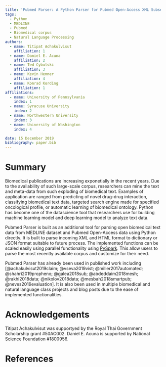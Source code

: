 ```yaml
---
title: 'Pubmed Parser: A Python Parser for Pubmed Open-Access XML Subset and MEDLINE XML Dataset'
tags:
  - Python
  - MEDLINE
  - Pubmed
  - Biomedical corpus
  - Natural Language Processing
authors:
  - name: Titipat Achakulvisut
    affiliation: 1
  - name: Daniel E. Acuna
    affiliation: 2
  - name: Ted Cybulski
    affiliation: 3
  - name: Kevin Henner
    affiliation: 4
  - name: Konrad Kording
    affiliation: 1
affiliations:
  - name: University of Pennsylvania
    index: 1
  - name: Syracuse University
    index: 2
  - name: Northwestern University
    index: 3
  - name: University of Washington
    index: 4

date: 15 December 2019
bibliography: paper.bib
---
```


# Summary

Biomedical publications are increasing exponetially in the recent years. Due to the availability of such large-scale corpus, researchers can mine the text and meta-data from such exploding of biomedical text. Examples of application are ranged from predicting of novel drug-drug interaction, classifying biomedical text data, targeted search engine made for specified oncological profile, or automatic learning of biomedical ontology. Python has become one of the datascience tool that researchers use for building machine learning model and deep learning model to analyze text data.

Pubmed Parser is built as an additional tool for parsing open biomedical text data from MEDLINE dataset and Pubmed Open-Access data using Python directly. It is built to parse incoming XML and HTML format to dictionary or JSON format suitable to future process. The implemented functions can be scaled easily using parallel functionality using [PySpark](https://spark.apache.org/). This allow users to parse the most recently available corpus and customize for their need.

Pubmed Parser has already been used in published work including [@achakulvisut2019claim; @vseva2019vist; @miller2017automated; @shahri2019propheno; @galea2018sub; @abdeddaim2018mesh; @rakhi2018data; @nikolov2018data; @mesbah2018smartpub; @neves2019evaluation]. It is also been used in multiple biomedical and natural language class projects and blog posts due to the ease of implemented functionalities.


# Acknowledgements

Titipat Achakulvisut was supportyed by the Royal Thai Government Scholarship grant #50AC002. Daniel E. Acuna is supported by National Science Foundation #1800956.

# References